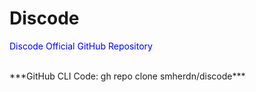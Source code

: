 # Discode
<p style="color:blue;">Discode Official GitHub Repository</p> <br />
***GitHub CLI Code: gh repo clone smherdn/discode***
